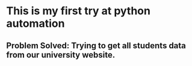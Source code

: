 # This is my first try at python automation

## Problem Solved: Trying to get all students data from our university website. 
